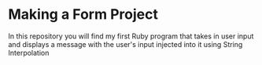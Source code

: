 # Making a Form Project

In this repository you will find my first Ruby program that takes in user input and displays a message with the user's input injected into it using String Interpolation
